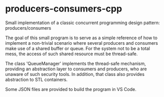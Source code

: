 # producers-consumers-cpp
Small implementation of a classic concurrent programming design pattern: producers/consumers

The goal of this small program is to serve as a simple reference of how to implement a non-trivial scenario where several producers and consumers make use of a shared buffer or queue. For the system not to be a total mess, the access of such shared resource must be thread-safe. 

The class 'QueueManager' implements the thread-safe mechanism, providing an abstraction layer to consumers and producers, who are unaware of such security tools. In addition, that class also provides abstraction to STL containers.

Some JSON files are provided to build the program in VS Code.
